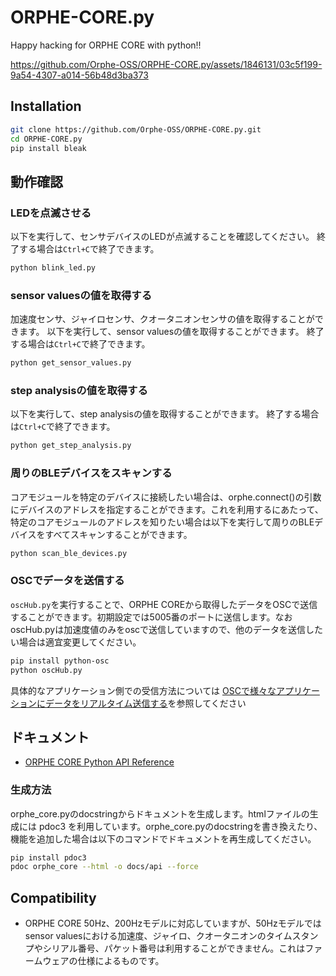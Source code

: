 # ORPHE-CORE.py
Happy hacking for ORPHE CORE with python!!

https://github.com/Orphe-OSS/ORPHE-CORE.py/assets/1846131/03c5f199-9a54-4307-a014-56b48d3ba373

## Installation
```bash
git clone https://github.com/Orphe-OSS/ORPHE-CORE.py.git
cd ORPHE-CORE.py
pip install bleak
```

## 動作確認

### LEDを点滅させる
以下を実行して、センサデバイスのLEDが点滅することを確認してください。
終了する場合は`Ctrl+C`で終了できます。
```bash
python blink_led.py
```

### sensor valuesの値を取得する
加速度センサ、ジャイロセンサ、クオータニオンセンサの値を取得することができます。
以下を実行して、sensor valuesの値を取得することができます。
終了する場合は`Ctrl+C`で終了できます。
```bash
python get_sensor_values.py
```

### step analysisの値を取得する
以下を実行して、step analysisの値を取得することができます。
終了する場合は`Ctrl+C`で終了できます。
```bash
python get_step_analysis.py
```
### 周りのBLEデバイスをスキャンする
コアモジュールを特定のデバイスに接続したい場合は、orphe.connect()の引数にデバイスのアドレスを指定することができます。これを利用するにあたって、特定のコアモジュールのアドレスを知りたい場合は以下を実行して周りのBLEデバイスをすべてスキャンすることができます。
```bash
python scan_ble_devices.py
```

### OSCでデータを送信する
`oscHub.py`を実行することで、ORPHE COREから取得したデータをOSCで送信することができます。初期設定では5005番のポートに送信します。なおoscHub.pyは加速度値のみをoscで送信していますので、他のデータを送信したい場合は適宜変更してください。
```bash
pip install python-osc
python oscHub.py
```

具体的なアプリケーション側での受信方法については [OSCで様々なアプリケーションにデータをリアルタイム送信する](https://github.com/Orphe-OSS/ORPHE-CORE.py/wiki/%E7%95%AA%E5%A4%96%E7%B7%A8.-OSC%E3%81%A7%E6%A7%98%E3%80%85%E3%81%AA%E3%82%A2%E3%83%97%E3%83%AA%E3%82%B1%E3%83%BC%E3%82%B7%E3%83%A7%E3%83%B3%E3%81%AB%E3%83%87%E3%83%BC%E3%82%BF%E3%82%92%E3%83%AA%E3%82%A2%E3%83%AB%E3%82%BF%E3%82%A4%E3%83%A0%E9%80%81%E4%BF%A1%E3%81%99%E3%82%8B)を参照してください


## ドキュメント
  * [ORPHE CORE Python API Reference](https://orphe-oss.github.io/ORPHE-CORE.py/api/orphe_core.html)

### 生成方法
orphe_core.pyのdocstringからドキュメントを生成します。htmlファイルの生成には pdoc3 を利用しています。orphe_core.pyのdocstringを書き換えたり、機能を追加した場合は以下のコマンドでドキュメントを再生成してください。
```bash
pip install pdoc3
pdoc orphe_core --html -o docs/api --force
```

## Compatibility
 * ORPHE CORE 50Hz、200Hzモデルに対応していますが、50Hzモデルではsensor valuesにおける加速度、ジャイロ、クオータニオンのタイムスタンプやシリアル番号、パケット番号は利用することができません。これはファームウェアの仕様によるものです。
